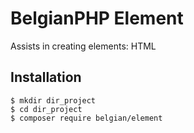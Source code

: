 # BelgianPHP Element
Assists in creating elements: HTML 

## Installation
```
$ mkdir dir_project
$ cd dir_project
$ composer require belgian/element
```

